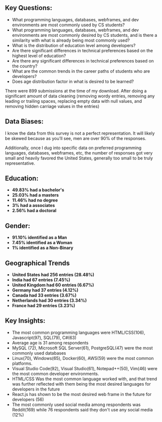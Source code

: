 ## Key Questions: 

* What programming languages, databases, webframes, and dev environments are most commonly used by CS students?
* What programming languages, databases, webframes, and dev environments are most commonly desired by CS students, and is there a similarity with what is already being most commonly used?
* What is the distribution of education level among developers?
* Are there significant differences in technical preferences based on the highest level of education?
* Are there any significant differences in technical preferences based on the country?
* What are the common trends in the career paths of students who are developers?
* Does age distribution factor in what is desired to be learned?

There were 899 submissions at the time of my download. After doing a significant amount of data cleaning (removing wordy entries, removing any leading or trailing spaces, replacing empty data with null values, and removing hidden carriage values in the entries)

## Data Biases:

I know the data from this survey is not a perfect representation. It will likely be skewed because as you’ll see, men are over 90% of the responses.

Additionally, once I dug into specific data on preferred programming languages, databases, webframes, etc, the number of responses got very small and heavily favored the United States, generally too small to be truly representative.


## Education:
* **49.83% had a bachelor's**
* **25.03% had a masters**
* **11.46% had no degree**
* **3% had a associates**
* **2.56% had a doctoral**

## Gender:
* **91.10% identified as a Man**
* **7.45% identified as a Woman**
* **1% identified as a Non-Binary**


## Geographical Trends
* **United States had 256 entries (28.48%)**
* **India had 67 entries (7.45%)**
* **United Kingdom had 60 entries (6.67%)**
* **Germany had 37 entries (4.12%)**
* **Canada had 33 entries (3.67%)**
* **Netherlands had 30 entries (3.34%)**
* **France had 29 entries (3.23%)**



## Key Insights:

* The most common programming languages were HTML/CSS(106), Javascript(97), SQL(79), C#(63)
* Average age is 31 among respondents
* MySQL (72), Microsoft SQL Server(61), PostgreSQL(47) were the most commonly used databases
* Linux(70), Windows(65), Docker(60), AWS(59) were the most common platforms.
* Visual Studio Code(92), Visual Studio(61), Notepad++(50), Vim(46) were the most common developer environments.
* HTML/CSS Was the most common language worked with, and that trend was further reflected with them being the most desired languages for developers in the future
* React.js has shown to be the most desired web frame in the future for developers (56)
* The most commonly used social media among respondents was Reddit(169) while 76 respondents said they don't use any social media (12%)
